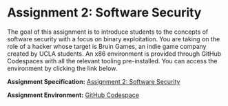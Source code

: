 # Assignment 2: Software Security
The goal of this assignment is to introduce students to the concepts of software security with a focus on binary exploitation. You are taking on the role of a hacker whose target is Bruin Games, an indie game company created by UCLA students. An x86 environment is provided through GitHub Codespaces with all the relevant tooling pre-installed. You can access the environment by clicking the link below.

**Assignment Specification:** [Assignment 2: Software Security](https://docs.google.com/document/d/1GBaXqSsCArcgRW8ZMzQkhoW30PhE-s7k/edit?usp=sharing&ouid=106677536130719956932&rtpof=true&sd=true)

**Assignment Environment:** [GitHub Codespace]()
